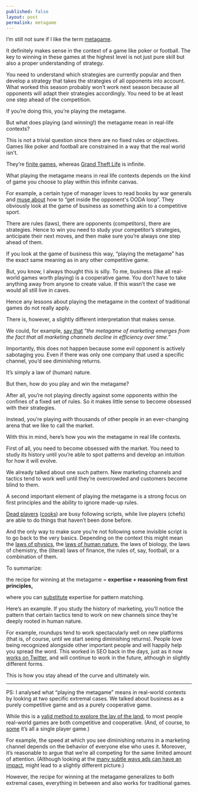 ```yaml
---
published: false
layout: post
permalink: metagame
---
```

I’m still not sure if I like the term [metagame](https://commoncog.com/blog/to-get-good-go-after-the-metagame/).

It definitely makes sense in the context of a game like poker or football. The key to winning in these games at the highest level is not just pure skill but also a proper understanding of strategy. 

You need to understand which strategies are currently popular and then develop a strategy that takes the strategies of all opponents into account. What worked this season probably won’t work next season because all opponents will adapt their strategies accordingly. You need to be at least one step ahead of the competition.

If you’re doing this, you’re playing the metagame.

But what does playing (and winning!) the metagame mean in real-life contexts?

This is not a trivial question since there are no fixed rules or objectives. Games like poker and football are constrained in a way that the real world isn’t. 

They’re [finite games](https://en.wikipedia.org/wiki/Finite_and_Infinite_Games), whereas [Grand Theft Life](https://waitbutwhy.com/2015/11/the-cook-and-the-chef-musks-secret-sauce.html) is infinite. 

What playing the metagame means in real life contexts depends on the kind of game you choose to play within this infinite canvas.

For example, a certain type of manager loves to read books by war generals and [muse about](https://studio.ribbonfarm.com/p/the-use-and-misuse-of-the-ooda-loop) how to “get inside the opponent's OODA loop”. They obviously look at the game of business as something akin to a competitive sport. 

There are rules (laws), there are opponents (competitors), there are strategies. Hence to win you need to study your competitor’s strategies, anticipate their next moves, and then make sure you’re always one step ahead of them. 

If you look at the game of business this way, “playing the metagame” has the exact same meaning as in any other competitive game. 

But, you know, I always thought this is silly. To me, business (like all real-world games worth playing) is a cooperative game. You don’t have to take anything away from anyone to create value. If this wasn’t the case we would all still live in caves. 

Hence any lessons about playing the metagame in the context of traditional games do not really apply. 

There is, however, a slightly different interpretation that makes sense. 

We could, for example, [say that](https://commoncog.com/blog/to-get-good-go-after-the-metagame/) “*the metagame of marketing emerges from the fact that all marketing channels decline in efficiency over time.*”

Importantly, this does not happen because some evil opponent is actively sabotaging you. Even if there was only one company that used a specific channel, you’d see diminishing returns. 

It’s simply a law of (human) nature. 

But then, how do you play and win the metagame?

After all, you’re not playing directly against some opponents within the confines of a fixed set of rules. So it makes little sense to become obsessed with their strategies.

Instead, you’re playing *with* thousands of other people in an ever-changing arena that we like to call the market.

With this in mind, here’s how you win the metagame in real life contexts.

First of all, you need to become obsessed with the market. You need to study its history until you’re able to spot patterns and develop an intuition for how it will evolve. 

We already talked about one such pattern. New marketing channels and tactics tend to work well until they’re overcrowded and customers become blind to them.

A second important element of playing the metagame is a strong focus on first principles and the ability to ignore made-up rules. 

[Dead players](https://medium.com/@samo.burja/live-versus-dead-players-2b24f6e9eae2) ([cooks](https://waitbutwhy.com/2015/11/the-cook-and-the-chef-musks-secret-sauce.html)) are busy following scripts, while live players (chefs) are able to do things that haven’t been done before. 

And the only way to make sure you’re not following some invisible script is to go back to the very basics.  Depending on the context this might mean the [laws of physics](https://www.feynmanlectures.caltech.edu), the [laws of human nature](https://www.amazon.com/Laws-Human-Nature-Robert-Greene/dp/0525428143), the laws of biology, the laws of chemistry, the (literal) laws of finance, the rules of, say, football, or a combination of them. 

To summarize:

the recipe for winning at the metagame = **expertise + reasoning from first principles,** 

where you can [substitute](https://commoncog.com/blog/expertise-is-just-pattern-matching/) expertise for pattern matching. 

Here’s an example. If you study the history of marketing, you’ll notice the pattern that certain tactics tend to work on new channels since they’re deeply rooted in human nature. 

For example, roundups tend to work spectacularly well on new platforms (that is, of course, until we start seeing diminishing returns). People love being recognized alongside other important people and will happily help you spread the word. This worked in SEO back in the days, just as it now [works on Twitter](https://twitter.com/heyeaslo/status/1473881057434869763), and will continue to work in the future, although in slightly different forms. 

This is how you stay ahead of the curve and ultimately win. 

---

PS: I analysed what “playing the metagame” means in real-world contexts by looking at two specific extremal cases. We talked about business as a purely competitive game and as a purely cooperative game. 

While this is a [valid method to explore the lay of the land](http://streetfightingmath.com), to most people real-world games are both competitive and cooperative. (And, of course, to [some](https://twitter.com/navalbot/status/1055534617225322502?lang=en) it’s all a single player game.)

For example, the speed at which you see diminishing returns in a marketing channel depends on the behavior of everyone else who uses it. Moreover, it’s reasonable to argue that we’re all competing for the same limited amount of attention. (Although looking at the [many subtle ways ads can have an impact](https://meltingasphalt.com/ads-dont-work-that-way/), might lead to a slightly different picture.)

However, the recipe for winning at the metagame generalizes to both extremal cases, everything in between and also works for traditional games.